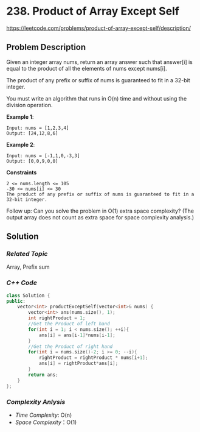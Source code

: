# 238. Product of Array Except Self
https://leetcode.com/problems/product-of-array-except-self/description/

## Problem Description

Given an integer array nums, return an array answer such that answer[i] is equal to the product of all the elements of nums except nums[i].

The product of any prefix or suffix of nums is guaranteed to fit in a 32-bit integer.

You must write an algorithm that runs in O(n) time and without using the division operation.


**Example 1**:
```
Input: nums = [1,2,3,4]
Output: [24,12,8,6]
```
**Example 2**:
```
Input: nums = [-1,1,0,-3,3]
Output: [0,0,9,0,0]
```

**Constraints**
```
2 <= nums.length <= 105
-30 <= nums[i] <= 30
The product of any prefix or suffix of nums is guaranteed to fit in a 32-bit integer.
```
Follow up: Can you solve the problem in O(1) extra space complexity? (The output array does not count as extra space for space complexity analysis.)

## Solution

### _Related Topic_
   Array, Prefix sum

### _C++ Code_
```cpp
class Solution {
public:
    vector<int> productExceptSelf(vector<int>& nums) {
        vector<int> ans(nums.size(), 1);
        int rightProduct = 1;
        //Get the Product of left hand
        for(int i = 1; i < nums.size(); ++i){
            ans[i] = ans[i-1]*nums[i-1];
        }
        //Get the Product of right hand
        for(int i = nums.size()-2; i >= 0; --i){
            rightProduct = rightProduct * nums[i+1];
            ans[i] = rightProduct*ans[i];
        }
        return ans;
    }
};
```

### _Complexity Anlysis_
- _Time Complexity_: O(n)
- _Space Complexity_：O(1)
